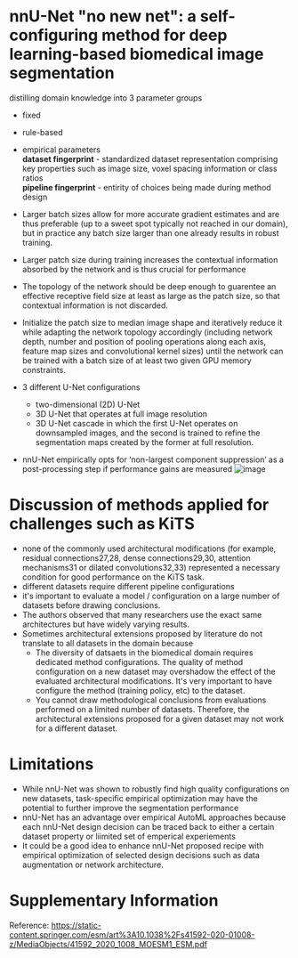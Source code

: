 # nnU-Net "no new net": a self-configuring method for deep learning-based biomedical image segmentation

distilling domain knowledge into 3 parameter groups
- fixed
- rule-based
- empirical parameters\
**dataset fingerprint** - standardized dataset representation comprising key properties such as image size, voxel spacing information or class ratios\
**pipeline fingerprint** - entirity of choices being made during method design

- Larger batch sizes allow for more accurate gradient estimates and are thus preferable (up to a sweet spot typically not reached in our domain), but in practice any batch size larger than one already results in robust training.
- Larger patch size during training increases the contextual information absorbed by the network and is thus crucial for performance
- The topology of the network should be deep enough to guarentee an effective receptive field size at least as large as the patch size, so that contextual information is not discarded.
- Initialize the patch size to median image shape and iteratively reduce it while adapting the network topology accordingly (including network depth, number and position of pooling operations along each axis, feature map sizes and convolutional kernel sizes) until the network can be trained with a batch size of at least two given GPU memory constraints.
- 3 different U-Net configurations
  - two-dimensional (2D) U-Net
  - 3D U-Net that operates at full image resolution
  - 3D U-Net cascade in which the first U-Net operates on downsampled images, and the second is trained to refine the segmentation maps created by the former at full resolution.
- nnU-Net empirically opts for ‘non-largest component suppression’ as a post-processing step if performance gains are measured
![image](https://github.com/anenbergb/MBAS/assets/5284312/b03c7b1f-d902-4fa0-8437-9995c3ff42e6)

# Discussion of methods applied for challenges such as KiTS
- none of the commonly used architectural modifications (for example, residual connections27,28, dense connections29,30, attention mechanisms31 or dilated convolutions32,33) represented a necessary condition for good performance on the KiTS task.
- different datasets require different pipeline configurations
- it's important to evaluate a model / configuration on a large number of datasets before drawing conclusions.
- The authors observed that many researchers use the exact same architectures but have widely varying results.
- Sometimes architectural extensions proposed by literature do not translate to all datasets in the domain because
  - The diversity of datsaets in the biomedical domain requires dedicated method configurations. The quality of method configuration on a new dataset may overshadow the effect of the evaluated architectural modifications. It's very important to have configure the method (training policy, etc) to the dataset.
  - You cannot draw methodological conclusions from evaluations performed on a limited number of datasets. Therefore, the architectural extensions proposed for a given dataset may not work for a different dataset.

# Limitations
- While nnU-Net was shown to robustly find high quality configurations on new datasets, task-specific empirical optimization may have the potential to further improve the segmentation performance
- nnU-Net has an advantage over empirical AutoML approaches because each nnU-Net design decision can be traced back to either a certain dataset property or liimited set of emperical experiements
- It could be a good idea to enhance nnU-Net proposed recipe with empirical optimization of selected design decisions such as data augmentation or network architecture.

# Supplementary Information
Reference: https://static-content.springer.com/esm/art%3A10.1038%2Fs41592-020-01008-z/MediaObjects/41592_2020_1008_MOESM1_ESM.pdf
